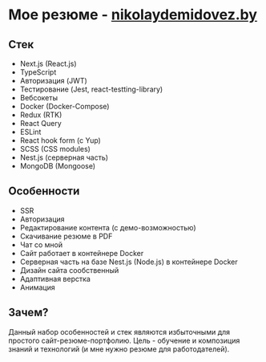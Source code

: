 # Мое резюме - [nikolaydemidovez.by](https://nikolaydemidovez.by)

## Стек

- Next.js (React.js)
- TypeScript
- Авторизация (JWT)
- Тестирование (Jest, react-testting-library)
- Вебсокеты
- Docker (Docker-Compose)
- Redux (RTK)
- React Query
- ESLint
- React hook form (c Yup)
- SCSS (CSS modules)
- Nest.js (серверная часть)
- MongoDB (Mongoose)

## Особенности

- SSR
- Авторизация
- Редактирование контента (с демо-возможностью)
- Скачивание резюме в PDF
- Чат со мной
- Сайт работает в контейнере Docker
- Серверная часть на базе Nest.js (Node.js) в контейнере Docker
- Дизайн сайта сообственный
- Адаптивная верстка
- Анимация

## Зачем?

Данный набор особенностей и стек являются избыточными для простого сайт-резюме-портфолию.
Цель - обучение и композиция знаний и технологий (и мне нужно резюме для работодателей).
